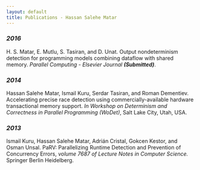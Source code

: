 ```yaml
---
layout: default
title: Publications - Hassan Salehe Matar
---
```


### **_2016_**
H. S. Matar, E. Mutlu, S. Tasiran, and D. Unat. Output nondeterminism detection for programming models combining dataflow with shared memory. *Parallel Computing - Elsevier Journal* **_(Submitted)_**.


### **_2014_**
Hassan Salehe Matar, Ismail Kuru, Serdar Tasiran, and Roman Dementiev. Accelerating precise race detection using commercially-available hardware transactional memory support. *In Workshop on Determinism and Correctness in Parallel Programming (WoDet)*, Salt Lake City, Utah, USA.


### **_2013_**
Ismail Kuru, Hassan Salehe Matar, Adrián Cristal, Gokcen Kestor, and Osman Unsal. PaRV: Parallelizing Runtime Detection and Prevention of Concurrency Errors, *volume 7687 of Lecture Notes in Computer Science.* Springer Berlin Heidelberg.
